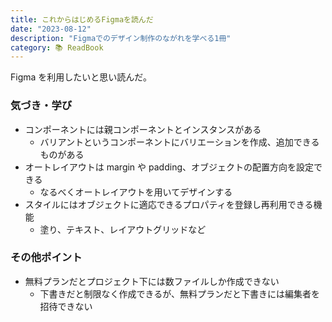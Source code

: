 ```yaml
---
title: これからはじめるFigmaを読んだ
date: "2023-08-12"
description: "Figmaでのデザイン制作のながれを学べる1冊"
category: 📚 ReadBook
---
```


Figma を利用したいと思い読んだ。

### 気づき・学び

- コンポーネントには親コンポーネントとインスタンスがある
  - バリアントというコンポーネントにバリエーションを作成、追加できるものがある
- オートレイアウトは margin や padding、オブジェクトの配置方向を設定できる
  - なるべくオートレイアウトを用いてデザインする
- スタイルにはオブジェクトに適応できるプロパティを登録し再利用できる機能
  - 塗り、テキスト、レイアウトグリッドなど

### その他ポイント

- 無料プランだとプロジェクト下には数ファイルしか作成できない
  - 下書きだと制限なく作成できるが、無料プランだと下書きには編集者を招待できない
